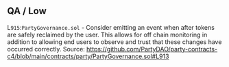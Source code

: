 ## QA / Low 

L`915`:`PartyGovernance.sol` - Consider emitting an event when after tokens are safely reclaimed by the user. This allows for off chain monitoring in addition to allowing end users to observe and trust that these changes have occurred correctly.
Source: https://github.com/PartyDAO/party-contracts-c4/blob/main/contracts/party/PartyGovernance.sol#L913
